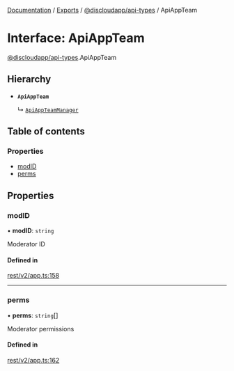 [Documentation](../README.md) / [Exports](../modules.md) / [@discloudapp/api-types](../modules/discloudapp_api_types.md) / ApiAppTeam

# Interface: ApiAppTeam

[@discloudapp/api-types](../modules/discloudapp_api_types.md).ApiAppTeam

## Hierarchy

- **`ApiAppTeam`**

  ↳ [`ApiAppTeamManager`](discloudapp_api_types.ApiAppTeamManager.md)

## Table of contents

### Properties

- [modID](discloudapp_api_types.ApiAppTeam.md#modid)
- [perms](discloudapp_api_types.ApiAppTeam.md#perms)

## Properties

### modID

• **modID**: `string`

Moderator ID

#### Defined in

[rest/v2/app.ts:158](https://github.com/discloud/discloud.app/blob/bf097cb/packages/api-types/rest/v2/app.ts#L158)

___

### perms

• **perms**: `string`[]

Moderator permissions

#### Defined in

[rest/v2/app.ts:162](https://github.com/discloud/discloud.app/blob/bf097cb/packages/api-types/rest/v2/app.ts#L162)
